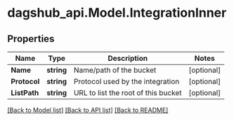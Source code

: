 # dagshub_api.Model.IntegrationInner
## Properties

Name | Type | Description | Notes
------------ | ------------- | ------------- | -------------
**Name** | **string** | Name/path of the bucket | [optional] 
**Protocol** | **string** | Protocol used by the integration | [optional] 
**ListPath** | **string** | URL to list the root of this bucket | [optional] 

[[Back to Model list]](../README.md#documentation-for-models) [[Back to API list]](../README.md#documentation-for-api-endpoints) [[Back to README]](../README.md)

